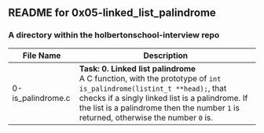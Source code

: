 ## README for 0x05-linked_list_palindrome ##
### A directory within the holbertonschool-interview repo ###

| File Name | Description |
| --------- | ----------- |
| 0-is_palindrome.c | **Task: 0. Linked list palindrome** <br> A C function, with the prototype of `int is_palindrome(listint_t **head);`, that checks if a singly linked list is a palindrome. If the list is a palindrome then the number `1` is returned, otherwise the number `0` is. |
